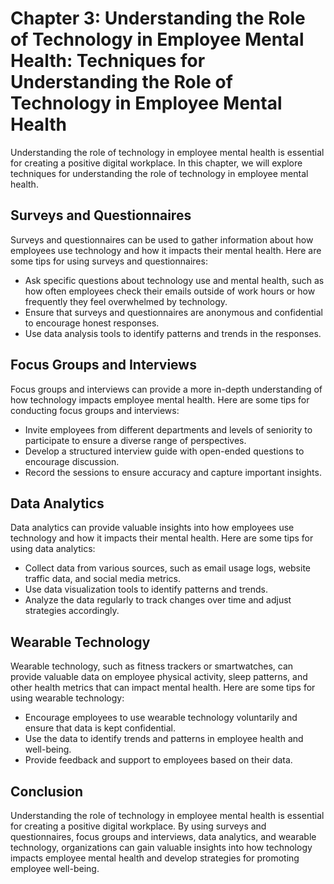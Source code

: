 Chapter 3: Understanding the Role of Technology in Employee Mental Health: Techniques for Understanding the Role of Technology in Employee Mental Health
========================================================================================================================================================

Understanding the role of technology in employee mental health is essential for creating a positive digital workplace. In this chapter, we will explore techniques for understanding the role of technology in employee mental health.

Surveys and Questionnaires
--------------------------

Surveys and questionnaires can be used to gather information about how employees use technology and how it impacts their mental health. Here are some tips for using surveys and questionnaires:

* Ask specific questions about technology use and mental health, such as how often employees check their emails outside of work hours or how frequently they feel overwhelmed by technology.
* Ensure that surveys and questionnaires are anonymous and confidential to encourage honest responses.
* Use data analysis tools to identify patterns and trends in the responses.

Focus Groups and Interviews
---------------------------

Focus groups and interviews can provide a more in-depth understanding of how technology impacts employee mental health. Here are some tips for conducting focus groups and interviews:

* Invite employees from different departments and levels of seniority to participate to ensure a diverse range of perspectives.
* Develop a structured interview guide with open-ended questions to encourage discussion.
* Record the sessions to ensure accuracy and capture important insights.

Data Analytics
--------------

Data analytics can provide valuable insights into how employees use technology and how it impacts their mental health. Here are some tips for using data analytics:

* Collect data from various sources, such as email usage logs, website traffic data, and social media metrics.
* Use data visualization tools to identify patterns and trends.
* Analyze the data regularly to track changes over time and adjust strategies accordingly.

Wearable Technology
-------------------

Wearable technology, such as fitness trackers or smartwatches, can provide valuable data on employee physical activity, sleep patterns, and other health metrics that can impact mental health. Here are some tips for using wearable technology:

* Encourage employees to use wearable technology voluntarily and ensure that data is kept confidential.
* Use the data to identify trends and patterns in employee health and well-being.
* Provide feedback and support to employees based on their data.

Conclusion
----------

Understanding the role of technology in employee mental health is essential for creating a positive digital workplace. By using surveys and questionnaires, focus groups and interviews, data analytics, and wearable technology, organizations can gain valuable insights into how technology impacts employee mental health and develop strategies for promoting employee well-being.
